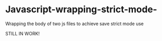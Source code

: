 # Javascript-wrapping-strict-mode-
Wrapping the body of two js files to achieve save strict mode use

STILL IN WORK!
